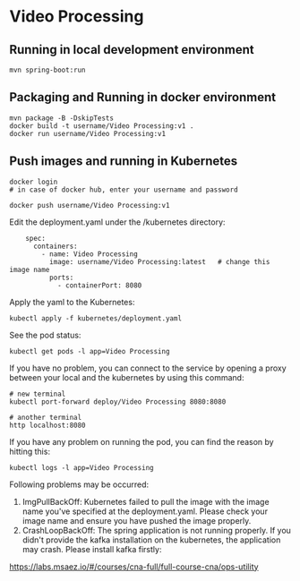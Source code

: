 # Video Processing

## Running in local development environment

```
mvn spring-boot:run
```

## Packaging and Running in docker environment

```
mvn package -B -DskipTests
docker build -t username/Video Processing:v1 .
docker run username/Video Processing:v1
```

## Push images and running in Kubernetes

```
docker login 
# in case of docker hub, enter your username and password

docker push username/Video Processing:v1
```

Edit the deployment.yaml under the /kubernetes directory:
```
    spec:
      containers:
        - name: Video Processing
          image: username/Video Processing:latest   # change this image name
          ports:
            - containerPort: 8080

```

Apply the yaml to the Kubernetes:
```
kubectl apply -f kubernetes/deployment.yaml
```

See the pod status:
```
kubectl get pods -l app=Video Processing
```

If you have no problem, you can connect to the service by opening a proxy between your local and the kubernetes by using this command:
```
# new terminal
kubectl port-forward deploy/Video Processing 8080:8080

# another terminal
http localhost:8080
```

If you have any problem on running the pod, you can find the reason by hitting this:
```
kubectl logs -l app=Video Processing
```

Following problems may be occurred:

1. ImgPullBackOff:  Kubernetes failed to pull the image with the image name you've specified at the deployment.yaml. Please check your image name and ensure you have pushed the image properly.
1. CrashLoopBackOff: The spring application is not running properly. If you didn't provide the kafka installation on the kubernetes, the application may crash. Please install kafka firstly:

https://labs.msaez.io/#/courses/cna-full/full-course-cna/ops-utility

